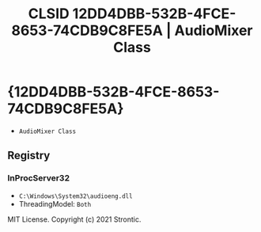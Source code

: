 ﻿---
title: "CLSID 12DD4DBB-532B-4FCE-8653-74CDB9C8FE5A | AudioMixer Class"
excerpt: What is COM-Object CLSID 12DD4DBB-532B-4FCE-8653-74CDB9C8FE5A?
---

# {12DD4DBB-532B-4FCE-8653-74CDB9C8FE5A}

* `AudioMixer Class`

## Registry


### InProcServer32

* `C:\Windows\System32\audioeng.dll`
* ThreadingModel: `Both`

MIT License. Copyright (c) 2021 Strontic.


